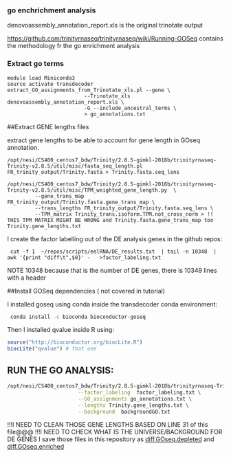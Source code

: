 ### go enchrichment analysis


denovoassembly_annotation_report.xls is the original trinotate output

https://github.com/trinityrnaseq/trinityrnaseq/wiki/Running-GOSeq contains the methodology fr the go enrichment analysis



### Extract go terms

```
module load Miniconda3
source activate transdecoder
extract_GO_assignments_from_Trinotate_xls.pl --gene \
                         --Trinotate_xls  denovoassembly_annotation_report.xls \
                         -G --include_ancestral_terms \
                         > go_annotations.txt
````

##Extract GENE lengths files

extract gene lengths to be able to account for gene length in GOseq annotation.

```
/opt/nesi/CS400_centos7_bdw/Trinity/2.8.5-gimkl-2018b/trinityrnaseq-Trinity-v2.8.5/util/misc/fasta_seq_length.pl FR_trinity_output/Trinity.fasta > Trinity.fasta.seq_lens
```
```
/opt/nesi/CS400_centos7_bdw/Trinity/2.8.5-gimkl-2018b/trinityrnaseq-Trinity-v2.8.5/util/misc/TPM_weighted_gene_length.py  \
         --gene_trans_map FR_trinity_output/Trinity.fasta.gene_trans_map \
         --trans_lengths FR_trinity_output/Trinity.fasta.seq_lens \
         --TPM_matrix Trinity_trans.isoform.TPM.not_cross_norm > !! THIS TPM MATRIX MIGHT BE WRONG and Trinity.fasta.gene_trans_map too Trinity.gene_lengths.txt
```

I create the factor labelling out of the DE analysis genes in the github repos:


```
 cut -f 1  ~/repos/scripts/eelRNA/DE_results.txt  | tail -n 10348  |  awk '{print "diff\t",$0}' -   >factor_labeling.txt
```

 NOTE 10348 because that is the number of DE genes, there is 10349 lines with a header 

##Install GOSeq dependencies ( not covered in tutorial)


 I installed goseq using conda inside the transdecoder conda environment:

```bash
 conda install -c bioconda bioconductor-goseq 
```

Then I installed qvalue inside R using:

```r
source("http://bioconductor.org/biocLite.R")
biocLite("qvalue") # that one 
```

## RUN THE GO ANALYSIS:

```bash
/opt/nesi/CS400_centos7_bdw/Trinity/2.8.5-gimkl-2018b/trinityrnaseq-Trinity-v2.8.5/Analysis/DifferentialExpression/run_GOseq.pl \
                       --factor_labeling  factor_labeling.txt \
                       --GO_assignments go_annotations.txt \
                       --lengths Trinity.gene_lengths.txt \
                       --background  backgroundGO.txt
```
!!!I NEED TO CLEAN THOSE GENE LENGTHS BASED ON LINE 31 of this file@@@
!!!I NEED TO CHECK WHAT IS THE UNIVERSE/BACKGROUND FOR DE GENES
I save those files in this repository as [diff.GOseq.depleted](diff.GOseq.depleted) and [diff.GOseq.enriched](diff.GOseq.enriched)

